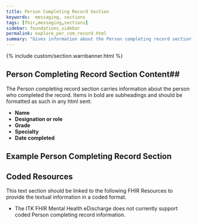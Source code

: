 ```yaml
---
title: Person Completing Record Section
keywords:  messaging, sections
tags: [fhir,messaging,sections]
sidebar: foundations_sidebar
permalink: explore_per_com_record.html
summary: "Gives information about the Person completing record section"
---
```


{% include custom/section.warnbanner.html %}

## Person Completing Record Section Content##
The Person completing record section carries information about the person who completed the record. Items in bold are subheadings and should be formatted as such in any html sent:

- **Name** 
- **Designation or role**
- **Grade**
- **Specialty**
- **Date completed**


## Example Person Completing Record Section ##

<script src="https://gist.github.com/IOPS-DEV/4eceababbca389067cde4aefd2d61cde.js"></script>

## Coded Resources ##

This text section should be linked to the following FHIR Resources to provide the textual information in a coded format.

- The ITK FHIR Mental Health eDischarge does not currently support coded Person completing record information.






